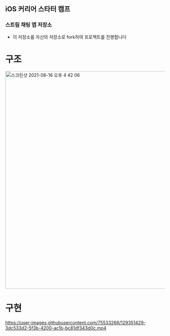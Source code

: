 ## iOS 커리어 스타터 캠프

### 스트림 채팅 앱 저장소

- 이 저장소를 자신의 저장소로 fork하여 프로젝트를 진행합니다



# 구조

<img width="685" alt="스크린샷 2021-08-16 오후 4 42 06" src="https://user-images.githubusercontent.com/75533266/129528540-848daade-2c77-494b-9538-8b9ea9280ecc.png">


<br>

# 구현

https://user-images.githubusercontent.com/75533266/129351429-3dc533d2-5f3b-4200-ac1b-bc81df343d0c.mp4
